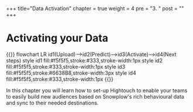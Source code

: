 +++
title="Data Activation"
chapter = true
weight = 4
pre = "3. "
post = ""
+++

# Activating your Data

{{<mermaid>}}
flowchart LR
    id1(Upload)-->id2(Predict)-->id3(Activate)-->id4(Next steps)
    style id1 fill:#f5f5f5,stroke:#333,stroke-width:1px
    style id2 fill:#f5f5f5,stroke:#333,stroke-width:1px
    style id3 fill:#f5f5f5,stroke:#6638B8,stroke-width:3px
    style id4 fill:#f5f5f5,stroke:#333,stroke-width:1px
{{</mermaid >}}

In this chapter you will learn how to set-up Hightouch to enable your teams to easily build new audiences based on Snowplow's rich behavioural data and sync to their needed destinations.
